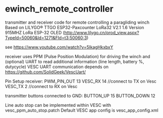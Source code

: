 # ewinch_remote_controller
 transmitter and receiver code for remote controlling a paragliding winch
 Based on LILYGO® TTGO ESP32-Paxcounter LoRa32 V2.1 1.6 Version 915MHZ LoRa ESP-32 OLED
 (http://www.lilygo.cn/prod_view.aspx?TypeId=50060&Id=1271&FId=t3:50060:3)
 
 see https://www.youtube.com/watch?v=5IkagHkxbxY

 receiver uses PPM (Pulse Position Modulation) for driving the winch and (optional) UART to read additional information (line length, battery %, dutycycle)
 VESC UART communication depends on https://github.com/SolidGeek/VescUart/

Pin Setup receiver:
PWM_PIN_OUT  13
VESC_RX  14    //connect to TX on Vesc
VESC_TX  2    //connect to RX on Vesc

transmitter buttons connected to GND:
BUTTON_UP  15 
BUTTON_DOWN  12

Line auto stop can be implemented within VESC with vesc_ppm_auto_stop.patch
Default VESC app config is vesc_app_config.xml
